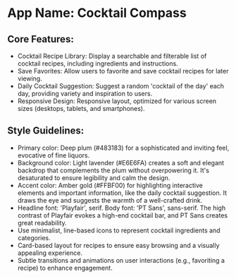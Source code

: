 # **App Name**: Cocktail Compass

## Core Features:

- Cocktail Recipe Library: Display a searchable and filterable list of cocktail recipes, including ingredients and instructions.
- Save Favorites: Allow users to favorite and save cocktail recipes for later viewing.
- Daily Cocktail Suggestion: Suggest a random 'cocktail of the day' each day, providing variety and inspiration to users.
- Responsive Design: Responsive layout, optimized for various screen sizes (desktops, tablets, and smartphones).

## Style Guidelines:

- Primary color: Deep plum (#483183) for a sophisticated and inviting feel, evocative of fine liquors.
- Background color: Light lavender (#E6E6FA) creates a soft and elegant backdrop that complements the plum without overpowering it. It's desaturated to ensure legibility and calm the design.
- Accent color: Amber gold (#FFBF00) for highlighting interactive elements and important information, like the daily cocktail suggestion. It draws the eye and suggests the warmth of a well-crafted drink.
- Headline font: 'Playfair', serif. Body font: 'PT Sans', sans-serif. The high contrast of Playfair evokes a high-end cocktail bar, and PT Sans creates great readability.
- Use minimalist, line-based icons to represent cocktail ingredients and categories.
- Card-based layout for recipes to ensure easy browsing and a visually appealing experience.
- Subtle transitions and animations on user interactions (e.g., favoriting a recipe) to enhance engagement.